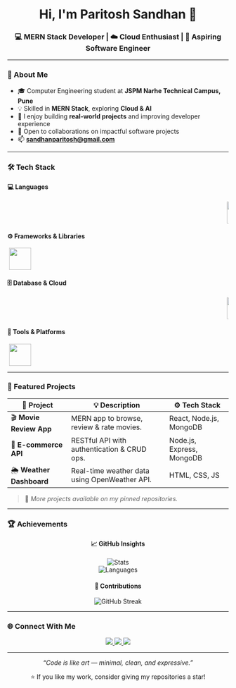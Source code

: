 <!-- Professional & Minimal GitHub Profile README for Paritosh Sandhan -->

<h1 align="center">Hi, I'm Paritosh Sandhan 👋</h1>
<h3 align="center">💻 MERN Stack Developer | ☁️ Cloud Enthusiast | 🎯 Aspiring Software Engineer</h3>

---

### 🧭 About Me
- 🎓 Computer Engineering student at **JSPM Narhe Technical Campus, Pune**  
- 💡 Skilled in **MERN Stack**, exploring **Cloud & AI**  
- 🧱 I enjoy building **real-world projects** and improving developer experience  
- 🤝 Open to collaborations on impactful software projects  
- 📫 **sandhanparitosh@gmail.com**

---

### 🛠️ Tech Stack
#### 💻 Languages
<marquee scrollamount="5" behavior="alternate" direction="left">
  <img src="https://skillicons.dev/icons?i=cpp,java,python,javascript,html,css" height="50" />
</marquee>

#### ⚙️ Frameworks & Libraries
<marquee scrollamount="5" behavior="alternate" direction="right">
  <img src="https://skillicons.dev/icons?i=react,nodejs,express,tailwind,bootstrap" height="50" />
</marquee>

#### 🗄️ Database & Cloud
<marquee scrollamount="5" behavior="alternate" direction="left">
  <img src="https://skillicons.dev/icons?i=mongodb,mysql" height="50" />
</marquee>

#### 🧰 Tools & Platforms
<marquee scrollamount="5" behavior="alternate" direction="right">
  <img src="https://skillicons.dev/icons?i=git,github,vscode,postman,vercel,netlify" height="50" />
</marquee>

---

### 🚀 Featured Projects
| 🔗 Project | 💡 Description | ⚙️ Tech Stack |
|-------------|----------------|---------------|
| 🎬 **Movie Review App** | MERN app to browse, review & rate movies. | React, Node.js, MongoDB |
| 🛒 **E-commerce API** | RESTful API with authentication & CRUD ops. | Node.js, Express, MongoDB |
| 🌦️ **Weather Dashboard** | Real-time weather data using OpenWeather API. | HTML, CSS, JS |

> 🧾 *More projects available on my pinned repositories.*

---

### 🏆 Achievements
<div align="center">

#### 📈 GitHub Insights  
![Stats](https://github-readme-stats.vercel.app/api?username=Paritosh125&show_icons=true&theme=transparent&hide_border=true)  
![Languages](https://github-readme-stats.vercel.app/api/top-langs/?username=Paritosh125&layout=compact&theme=transparent&hide_border=true)

#### 🧩 Contributions  
<img src="https://github-readme-streak-stats.herokuapp.com?user=Paritosh125&theme=transparent&hide_border=true" alt="GitHub Streak" />

</div>

---

### 🌐 Connect With Me
<p align="center">
  <a href="https://www.linkedin.com/in/paritosh-sandhan" target="_blank">
    <img src="https://img.shields.io/badge/LinkedIn-0A66C2?style=for-the-badge&logo=linkedin&logoColor=white"/>
  </a>
  <a href="mailto:sandhanparitosh@gmail.com" target="_blank">
    <img src="https://img.shields.io/badge/Email-D14836?style=for-the-badge&logo=gmail&logoColor=white"/>
  </a>
  <a href="https://github.com/Paritosh125" target="_blank">
    <img src="https://img.shields.io/badge/GitHub-171515?style=for-the-badge&logo=github&logoColor=white"/>
  </a>
</p>

---

<p align="center">
  <i>“Code is like art — minimal, clean, and expressive.”</i>  
</p>

<p align="center">
  ⭐ If you like my work, consider giving my repositories a star!
</p>
